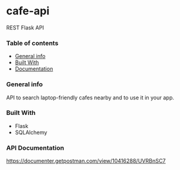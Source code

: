 # cafe-api
REST Flask API  

### Table of contents
* [General info](#general-info)
* [Built With](#build-with)
* [Documentation](#documentation)

### General info
API to search laptop-friendly cafes nearby and to use it in your app.

### Built With
- Flask
- SQLAlchemy

### API Documentation
https://documenter.getpostman.com/view/10416288/UVRBnSC7

